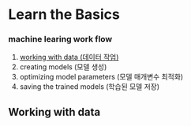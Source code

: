 # Learn the Basics

### machine learing work flow

1. [working with data (데이터 작업)](#working-with-dataorking-with-data)
2. creating models (모델 생성)
3. optimizing model parameters (모델 매개변수 최적화)
4. saving the trained models (학습된 모델 저장)

## Working with data
